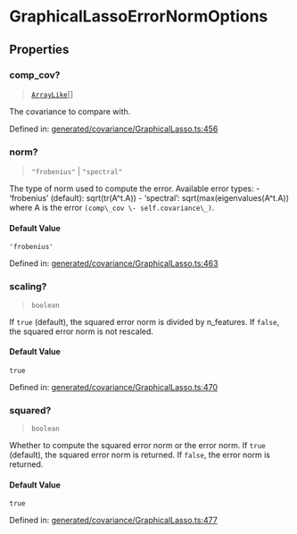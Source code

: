 # GraphicalLassoErrorNormOptions

## Properties

### comp\_cov?

> [`ArrayLike`](../types/ArrayLike.md)[]

The covariance to compare with.

Defined in:  [generated/covariance/GraphicalLasso.ts:456](https://github.com/transitive-bullshit/scikit-learn-ts/blob/b59c1ff/packages/sklearn/src/generated/covariance/GraphicalLasso.ts#L456)

### norm?

> `"frobenius"` \| `"spectral"`

The type of norm used to compute the error. Available error types: - ‘frobenius’ (default): sqrt(tr(A^t.A)) - ‘spectral’: sqrt(max(eigenvalues(A^t.A)) where A is the error `(comp\_cov \- self.covariance\_)`.

#### Default Value

`'frobenius'`

Defined in:  [generated/covariance/GraphicalLasso.ts:463](https://github.com/transitive-bullshit/scikit-learn-ts/blob/b59c1ff/packages/sklearn/src/generated/covariance/GraphicalLasso.ts#L463)

### scaling?

> `boolean`

If `true` (default), the squared error norm is divided by n\_features. If `false`, the squared error norm is not rescaled.

#### Default Value

`true`

Defined in:  [generated/covariance/GraphicalLasso.ts:470](https://github.com/transitive-bullshit/scikit-learn-ts/blob/b59c1ff/packages/sklearn/src/generated/covariance/GraphicalLasso.ts#L470)

### squared?

> `boolean`

Whether to compute the squared error norm or the error norm. If `true` (default), the squared error norm is returned. If `false`, the error norm is returned.

#### Default Value

`true`

Defined in:  [generated/covariance/GraphicalLasso.ts:477](https://github.com/transitive-bullshit/scikit-learn-ts/blob/b59c1ff/packages/sklearn/src/generated/covariance/GraphicalLasso.ts#L477)
